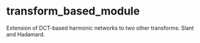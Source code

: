 # transform_based_module
Extension of DCT-based harmonic networks to two other transforms: Slant and Hadamard.
